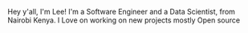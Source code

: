 Hey y'all, I'm Lee! I'm a Software Engineer and a Data Scientist, from Nairobi Kenya. I Love on working on new projects mostly Open source


